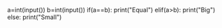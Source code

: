 a=int(input())
b=int(input())
if(a==b):
    print("Equal")
elif(a>b):
    print("Big")
else:
    print("Small")
